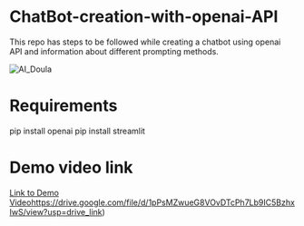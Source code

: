 # ChatBot-creation-with-openai-API
This repo has steps to be followed while creating a chatbot using openai API and information about different prompting methods.


![AI_Doula](https://github.com/janumirra/ChatBot-creation-with-openai-API/assets/109976932/92b56925-6605-48f0-9a20-e28ea5aeb676)


# Requirements
pip install openai
pip install streamlit

# Demo video link
[Link to Demo Video](https://drive.google.com/file/d/1pPsMZwueG8VOvDTcPh7Lb9IC5BzhxIwS/view?usp=drive_link)https://drive.google.com/file/d/1pPsMZwueG8VOvDTcPh7Lb9IC5BzhxIwS/view?usp=drive_link)

